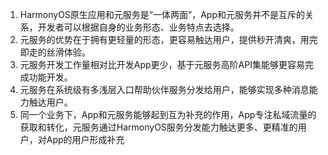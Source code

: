 1. HarmonyOS原生应用和元服务是“一体两面”，App和元服务并不是互斥的关系，开发者可以根据自身的业务形态、业务特点去选择。
2. 元服务的优势在于拥有更轻量的形态，更容易触达用户，提供秒开清爽，用完即走的丝滑体验。
3. 元服务开发工作量相对比开发App更少，基于元服务高阶API集能够更容易完成功能开发。
4. 元服务在系统级有多浅层入口帮助伙伴服务分发给用户，能够实现多种消息能力触达用户。
5. 同一个业务下，App和元服务能够起到互为补充的作用，App专注私域流量的获取和转化，元服务通过HarmonyOS服务分发能力触达更多、更精准的用户，对App的用户形成补充



